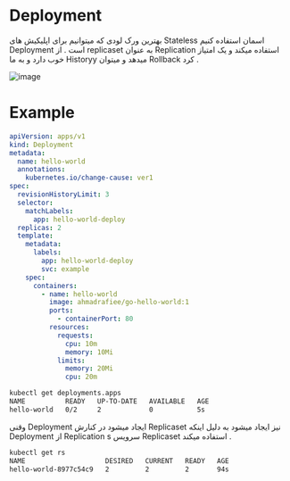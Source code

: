 # Deployment
بهترین ورک لودی که میتوانیم برای اپلیکیش های Stateless اسمان استفاده کنیم Deployment است .
از  replicaset به عنوان Replication استفاده میکند و یک امتیاز خوب دارد و به ما Historyy میدهد و میتوان Rollback کرد .


![image](https://github.com/milad6745/Kubernetes/assets/113288076/daa8e837-b801-44ee-8565-d64c15918c2c)


# Example
```yaml
apiVersion: apps/v1
kind: Deployment
metadata:
  name: hello-world
  annotations:
    kubernetes.io/change-cause: ver1
spec:
  revisionHistoryLimit: 3
  selector:
    matchLabels:
      app: hello-world-deploy
  replicas: 2
  template:
    metadata:
      labels:
        app: hello-world-deploy
        svc: example
    spec:
      containers:
        - name: hello-world
          image: ahmadrafiee/go-hello-world:1
          ports:
            - containerPort: 80
          resources:
            requests:
              cpu: 10m
              memory: 10Mi
            limits:
              memory: 20Mi
              cpu: 20m
```
```bash
kubectl get deployments.apps
NAME          READY   UP-TO-DATE   AVAILABLE   AGE
hello-world   0/2     2            0           5s
```
وقنی Deployment ایجاد میشود  در کنارش Replicaset نیز ایجاد میشود به دلیل اینکه Deployment از Replication s سرویس Replicaset استفاده میکند .
```bash
kubectl get rs
NAME                    DESIRED   CURRENT   READY   AGE
hello-world-8977c54c9   2         2         2       94s
```
